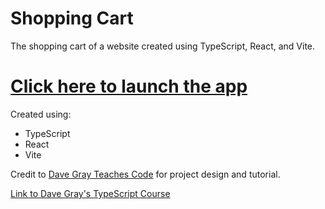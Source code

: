 # Shopping Cart

The shopping cart of a website created using TypeScript, React, and Vite.

# [Click here to launch the app](https://typescript-shoppingcart.onrender.com)

Created using:

- TypeScript
- React
- Vite

Credit to [Dave Gray Teaches Code](https://courses.davegray.codes/) for project design and tutorial.

[Link to Dave Gray's TypeScript Course](https://www.youtube.com/watch?v=gieEQFIfgYc)
